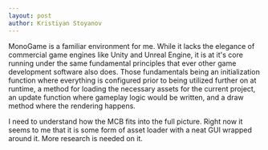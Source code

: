 ```yaml
---
layout: post
author: Kristiyan Stoyanov
---
```


MonoGame is a familiar environment for me. While it lacks the elegance of commercial game engines
like Unity and Unreal Engine, it is at it's core running under the same fundamental principles that ever other game development software also does. Those fundamentals being an initialization function 
where everything is configured prior to being utilized further on at runtime, a method for loading
the necessary assets for the current project, an update function where gameplay logic would be written,
and a draw method where the rendering happens. 

I need to understand how the MCB fits into the full picture. Right now it seems to me that it is some form of asset loader with a neat GUI wrapped around it. More research is needed on it.
